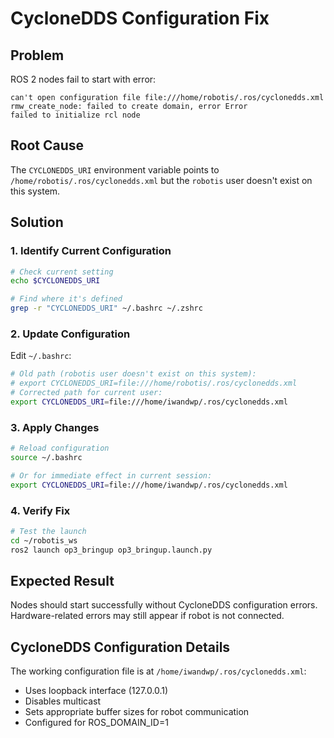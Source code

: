 # CycloneDDS Configuration Fix

## Problem
ROS 2 nodes fail to start with error:
```
can't open configuration file file:///home/robotis/.ros/cyclonedds.xml
rmw_create_node: failed to create domain, error Error
failed to initialize rcl node
```

## Root Cause
The `CYCLONEDDS_URI` environment variable points to `/home/robotis/.ros/cyclonedds.xml` but the `robotis` user doesn't exist on this system.

## Solution

### 1. Identify Current Configuration
```bash
# Check current setting
echo $CYCLONEDDS_URI

# Find where it's defined
grep -r "CYCLONEDDS_URI" ~/.bashrc ~/.zshrc
```

### 2. Update Configuration
Edit `~/.bashrc`:
```bash
# Old path (robotis user doesn't exist on this system):
# export CYCLONEDDS_URI=file:///home/robotis/.ros/cyclonedds.xml
# Corrected path for current user:
export CYCLONEDDS_URI=file:///home/iwandwp/.ros/cyclonedds.xml
```

### 3. Apply Changes
```bash
# Reload configuration
source ~/.bashrc

# Or for immediate effect in current session:
export CYCLONEDDS_URI=file:///home/iwandwp/.ros/cyclonedds.xml
```

### 4. Verify Fix
```bash
# Test the launch
cd ~/robotis_ws
ros2 launch op3_bringup op3_bringup.launch.py
```

## Expected Result
Nodes should start successfully without CycloneDDS configuration errors. Hardware-related errors may still appear if robot is not connected.

## CycloneDDS Configuration Details
The working configuration file is at `/home/iwandwp/.ros/cyclonedds.xml`:
- Uses loopback interface (127.0.0.1)
- Disables multicast
- Sets appropriate buffer sizes for robot communication
- Configured for ROS_DOMAIN_ID=1
